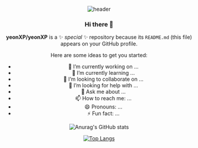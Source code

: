  <div align=center>

  ![header](https://capsule-render.vercel.app/api?type=waving&color=timeGradient&height=180&section=header&text=yeonXP&fontAlign=70&fontAlignY=40)
  
  
### Hi there 👋


**yeonXP/yeonXP** is a ✨ _special_ ✨ repository because its `README.md` (this file) appears on your GitHub profile.

Here are some ideas to get you started:

- 🔭 I’m currently working on ...
- 🌱 I’m currently learning ...
- 👯 I’m looking to collaborate on ...
- 🤔 I’m looking for help with ...
- 💬 Ask me about ...
- 📫 How to reach me: ...
- 😄 Pronouns: ...
- ⚡ Fun fact: ...

![Anurag's GitHub stats](https://github-readme-stats.vercel.app/api?username=yeonXP&theme=tokyonight&show_icons=true)

[![Top Langs](https://github-readme-stats.vercel.app/api/top-langs/?username=yeonXP&layout=compact)](https://github.com/delay-100/github-readme-stats)

</div>
